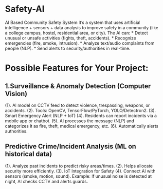 # Safety-AI
AI Based Community Safety System It’s a system that uses artificial intelligence + sensors + data analysis to improve safety in a community (like a college campus, hostel, residential area, or city).
The AI can:
        * Detect unusual or unsafe activities (fights, theft, accidents).
        * Recognize emergencies (fire, smoke, intrusion).
        * Analyze text/audio complaints from people (NLP).
        * Send alerts to security/authorities in real-time.


# Possible Features for Your Project:


## 1.Surveillance & Anomaly Detection (Computer Vision)

(1). AI model on CCTV feed to detect violence, trespassing, weapons, or accidents.
(2). Tools: OpenCV, TensorFlow/PyTorch, YOLO/Detectron2.
(3). Smart Emergency Alert (NLP + IoT)
(4). Residents can report incidents via a mobile app or chatbot.
(5). AI processes the message (NLP) and categorizes it as fire, theft, medical emergency, etc.
(6). Automatically alerts authorities.

## Predictive Crime/Incident Analysis (ML on historical data)

(1). Analyze past incidents to predict risky areas/times.
(2). Helps allocate security more efficiently.
(3). IoT Integration for Safety
(4). Connect AI with sensors (smoke, motion, sound).
      Example: If unusual noise is detected at night, AI checks CCTV and alerts guards.